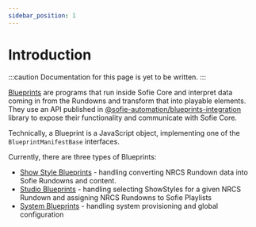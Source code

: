 ```yaml
---
sidebar_position: 1
---
```


# Introduction

:::caution
Documentation for this page is yet to be written.
:::

[Blueprints](../../user-guide/concepts-and-architecture.md#blueprints) are programs that run inside Sofie Core and interpret
data coming in from the Rundowns and transform that into playable elements. They use an API published in [@sofie-automation/blueprints-integration](https://nrkno.github.io/sofie-core/typedoc/modules/_sofie_automation_blueprints_integration.html) library to expose their functionality and communicate with Sofie Core.

Technically, a Blueprint is a JavaScript object, implementing one of the `BlueprintManifestBase` interfaces.

Currently, there are three types of Blueprints:

- [Show Style Blueprints](https://nrkno.github.io/sofie-core/typedoc/interfaces/_sofie_automation_blueprints_integration.ShowStyleBlueprintManifest.html) - handling converting NRCS Rundown data into Sofie Rundowns and content.
- [Studio Blueprints](https://nrkno.github.io/sofie-core/typedoc/interfaces/_sofie_automation_blueprints_integration.StudioBlueprintManifest.html) - handling selecting ShowStyles for a given NRCS Rundown and assigning NRCS Rundowns to Sofie Playlists
- [System Blueprints](https://nrkno.github.io/sofie-core/typedoc/interfaces/_sofie_automation_blueprints_integration.SystemBlueprintManifest.html) - handling system provisioning and global configuration
